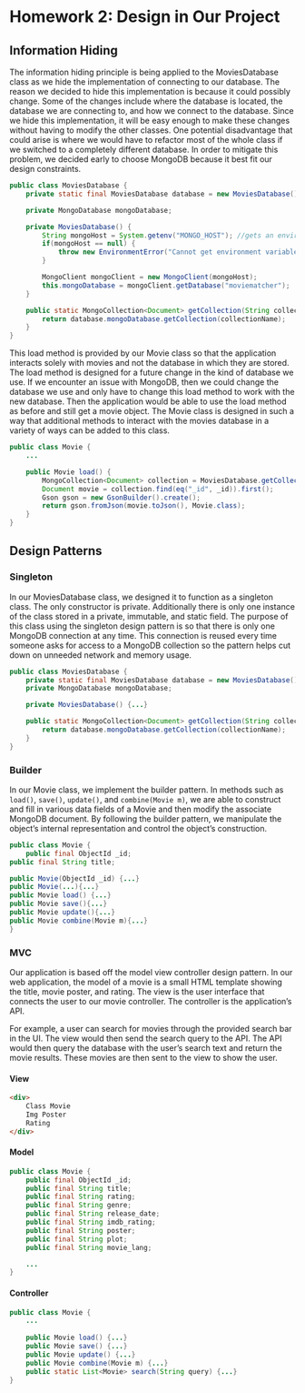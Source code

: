 # Homework 2: Design in Our Project

## Information Hiding
The information hiding principle is being applied to the MoviesDatabase class as we hide the implementation of connecting to our database. The reason we decided to hide this implementation is because it could possibly change. Some of the changes include where the database is located, the database we are connecting to, and how we connect to the database. Since we hide this implementation, it will be easy enough to make these changes without having to modify the other classes. One potential disadvantage that could arise is where we would have to refactor most of the whole class if we switched to a completely different database. In order to mitigate this problem, we decided early to choose MongoDB because it best fit our design constraints.

```java
public class MoviesDatabase {
	private static final MoviesDatabase database = new MoviesDatabase();

	private MongoDatabase mongoDatabase;

	private MoviesDatabase() {
		String mongoHost = System.getenv("MONGO_HOST"); //gets an environment variable (this is where the db is located)
		if(mongoHost == null) {
			throw new EnvironmentError("Cannot get environment variable to database.");
		}

		MongoClient mongoClient = new MongoClient(mongoHost);
		this.mongoDatabase = mongoClient.getDatabase("moviematcher");
	}

	public static MongoCollection<Document> getCollection(String collectionName) {
		return database.mongoDatabase.getCollection(collectionName);
	}
}
```

This load method is provided by our Movie class so that the application interacts solely with movies and not the database in which they are stored. The load method is designed for a future change in the kind of database we use. If we encounter an issue with MongoDB, then we could change the database we use and only have to change this load method to work with the new database. Then the application would be able to use the load method as before and still get a movie object. The Movie class is designed in such a way that additional methods to interact with the movies database in a variety of ways can be added to this class. 

```java
public class Movie {
    ...

    public Movie load() {
        MongoCollection<Document> collection = MoviesDatabase.getCollection("movies");
        Document movie = collection.find(eq("_id", _id)).first();
        Gson gson = new GsonBuilder().create();
        return gson.fromJson(movie.toJson(), Movie.class);
    }
}
```

## Design Patterns

### Singleton
In our MoviesDatabase class, we designed it to function as a singleton class. The only constructor is private. Additionally there is only one instance of the class stored in a private, immutable, and static field. The purpose of this class using the singleton design pattern is so that there is only one MongoDB connection at any time. This connection is reused every time someone asks for access to a MongoDB collection so the pattern helps cut down on unneeded network and memory usage.

```java
public class MoviesDatabase {
	private static final MoviesDatabase database = new MoviesDatabase();
	private MongoDatabase mongoDatabase;

	private MoviesDatabase() {...}

	public static MongoCollection<Document> getCollection(String collectionName) {
		return database.mongoDatabase.getCollection(collectionName);
	}
}
```

### Builder
In our Movie class, we implement the builder pattern. In methods such as `load()`, `save()`, `update()`, and `combine(Movie m)`, we are able to construct and fill in various data fields of a Movie and then modify the associate MongoDB document. By following the builder pattern, we manipulate the object’s internal representation and control the object’s construction. 

```java
public class Movie { 
	public final ObjectId _id;
public final String title; 

public Movie(ObjectId _id) {...}
public Movie(...){...}
public Movie load() {...}
public Movie save(){...}
public Movie update(){...}
public Movie combine(Movie m){...}
}
```

### MVC
Our application is based off the model view controller design pattern. In our web application, the model of a movie is a small HTML template showing the title, movie poster, and rating. The view is the user interface that connects the user to our movie controller. The controller is the application’s API.

For example, a user can search for movies through the provided search bar in the UI. The view would then send the search query to the API. The API would then query the database with the user’s search text and return the movie results. These movies are then sent to the view to show the user.

#### View

```html
<div>
	Class Movie
	Img Poster 
	Rating
</div>
```

#### Model

```java
public class Movie {
	public final ObjectId _id;
	public final String title;
	public final String rating;
	public final String genre;
	public final String release_date;
	public final String imdb_rating;
	public final String poster;
	public final String plot;
	public final String movie_lang;

	...
}
```

#### Controller

```java
public class Movie {
	...
	
	public Movie load() {...}
	public Movie save() {...}
	public Movie update() {...}
	public Movie combine(Movie m) {...}
	public static List<Movie> search(String query) {...}
}
```
